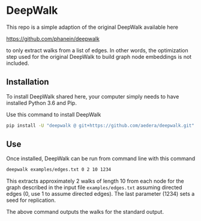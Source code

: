 # DeepWalk

This repo is a simple adaption of the original DeepWalk available here

https://github.com/phanein/deepwalk

to only extract walks from a list of edges. In other words, the optimization
step used for the original DeepWalk to build graph node embeddings is not
included.

## Installation

To install DeepWalk shared here, your computer simply needs to have installed
Python 3.6 and Pip.

Use this command to install DeepWalk

```bash
pip install -U "deepwalk @ git+https://github.com/aedera/deepwalk.git"
```

## Use

Once installed, DeepWalk can be run from command line with this command

```bash
deepwalk examples/edges.txt 0 2 10 1234
```

This extracts approximately 2 walks of length 10 from each node for the graph
described in the input file `examples/edges.txt` assuming directed edges (0,
use 1 to assume directed edges). The last parameter (1234) sets a seed for
replication.

The above command outputs the walks for the standard output.
